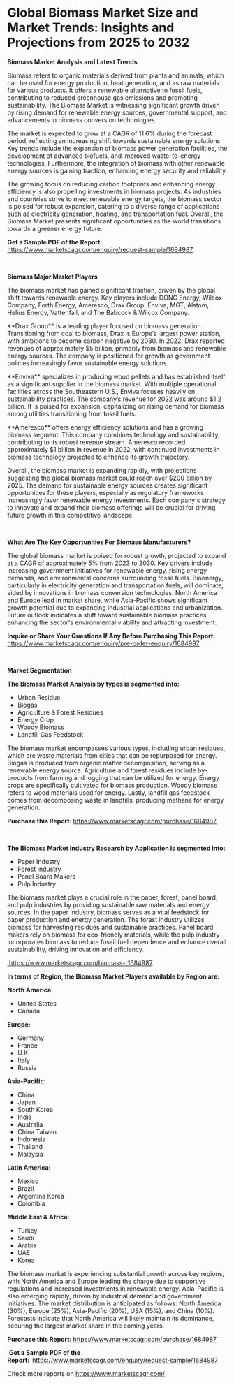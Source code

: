<p><h1>Global Biomass Market Size and Market Trends: Insights and Projections from 2025 to 2032</h1></p><p><strong>Biomass Market Analysis and Latest Trends</strong></p>
<p><p>Biomass refers to organic materials derived from plants and animals, which can be used for energy production, heat generation, and as raw materials for various products. It offers a renewable alternative to fossil fuels, contributing to reduced greenhouse gas emissions and promoting sustainability. The Biomass Market is witnessing significant growth driven by rising demand for renewable energy sources, governmental support, and advancements in biomass conversion technologies.</p><p>The market is expected to grow at a CAGR of 11.6% during the forecast period, reflecting an increasing shift towards sustainable energy solutions. Key trends include the expansion of biomass power generation facilities, the development of advanced biofuels, and improved waste-to-energy technologies. Furthermore, the integration of biomass with other renewable energy sources is gaining traction, enhancing energy security and reliability. </p><p>The growing focus on reducing carbon footprints and enhancing energy efficiency is also propelling investments in biomass projects. As industries and countries strive to meet renewable energy targets, the biomass sector is poised for robust expansion, catering to a diverse range of applications such as electricity generation, heating, and transportation fuel. Overall, the Biomass Market presents significant opportunities as the world transitions towards a greener energy future.</p></p>
<p><strong>Get a Sample PDF of the Report:&nbsp;</strong> <a href="https://www.marketscagr.com/enquiry/request-sample/1684987?utm_campaign=3541&utm_medium=2&utm_source=Github&utm_content=ia&utm_term=26032025&utm_id=biomass">https://www.marketscagr.com/enquiry/request-sample/1684987</a></p>
<p>&nbsp;</p>
<p><strong>Biomass Major Market Players</strong></p>
<p><p>The biomass market has gained significant traction, driven by the global shift towards renewable energy. Key players include DONG Energy, Wilcox Company, Forth Energy, Ameresco, Drax Group, Enviva, MGT, Alstom, Helius Energy, Vattenfall, and The Babcock & Wilcox Company.</p><p>**Drax Group** is a leading player focused on biomass generation. Transitioning from coal to biomass, Drax is Europe’s largest power station, with ambitions to become carbon negative by 2030. In 2022, Drax reported revenues of approximately $5 billion, primarily from biomass and renewable energy sources. The company is positioned for growth as government policies increasingly favor sustainable energy solutions.</p><p>**Enviva** specializes in producing wood pellets and has established itself as a significant supplier in the biomass market. With multiple operational facilities across the Southeastern U.S., Enviva focuses heavily on sustainability practices. The company’s revenue for 2022 was around $1.2 billion. It is poised for expansion, capitalizing on rising demand for biomass among utilities transitioning from fossil fuels.</p><p>**Ameresco** offers energy efficiency solutions and has a growing biomass segment. This company combines technology and sustainability, contributing to its robust revenue stream. Ameresco recorded approximately $1 billion in revenue in 2022, with continued investments in biomass technology projected to enhance its growth trajectory.</p><p>Overall, the biomass market is expanding rapidly, with projections suggesting the global biomass market could reach over $200 billion by 2025. The demand for sustainable energy sources creates significant opportunities for these players, especially as regulatory frameworks increasingly favor renewable energy investments. Each company's strategy to innovate and expand their biomass offerings will be crucial for driving future growth in this competitive landscape.</p></p>
<p>&nbsp;</p>
<p><strong>What Are The Key Opportunities For Biomass Manufacturers?</strong></p>
<p><p>The global biomass market is poised for robust growth, projected to expand at a CAGR of approximately 5% from 2023 to 2030. Key drivers include increasing government initiatives for renewable energy, rising energy demands, and environmental concerns surrounding fossil fuels. Bioenergy, particularly in electricity generation and transportation fuels, will dominate, aided by innovations in biomass conversion technologies. North America and Europe lead in market share, while Asia-Pacific shows significant growth potential due to expanding industrial applications and urbanization. Future outlook indicates a shift toward sustainable biomass practices, enhancing the sector's environmental viability and attracting investment.</p></p>
<p><strong>Inquire or Share Your Questions If Any Before Purchasing This Report:</strong> <a href="https://www.marketscagr.com/enquiry/pre-order-enquiry/1684987?utm_campaign=3541&utm_medium=2&utm_source=Github&utm_content=ia&utm_term=26032025&utm_id=biomass">https://www.marketscagr.com/enquiry/pre-order-enquiry/1684987</a></p>
<p>&nbsp;</p>
<p><strong>Market Segmentation</strong></p>
<p><strong>The Biomass Market Analysis by types is segmented into:</strong></p>
<p><ul><li>Urban Residue</li><li>Biogas</li><li>Agriculture & Forest Residues</li><li>Energy Crop</li><li>Woody Biomass</li><li>Landfill Gas Feedstock</li></ul></p>
<p><p>The biomass market encompasses various types, including urban residues, which are waste materials from cities that can be repurposed for energy. Biogas is produced from organic matter decomposition, serving as a renewable energy source. Agriculture and forest residues include by-products from farming and logging that can be utilized for energy. Energy crops are specifically cultivated for biomass production. Woody biomass refers to wood materials used for energy. Lastly, landfill gas feedstock comes from decomposing waste in landfills, producing methane for energy generation.</p></p>
<p><strong>Purchase this Report:&nbsp;</strong><a href="https://www.marketscagr.com/purchase/1684987?utm_campaign=3541&utm_medium=2&utm_source=Github&utm_content=ia&utm_term=26032025&utm_id=biomass">https://www.marketscagr.com/purchase/1684987</a></p>
<p>&nbsp;</p>
<p><strong>The Biomass Market Industry Research by Application is segmented into:</strong></p>
<p><ul><li>Paper Industry</li><li>Forest Industry</li><li>Panel Board Makers</li><li>Pulp Industry</li></ul></p>
<p><p>The biomass market plays a crucial role in the paper, forest, panel board, and pulp industries by providing sustainable raw materials and energy sources. In the paper industry, biomass serves as a vital feedstock for paper production and energy generation. The forest industry utilizes biomass for harvesting residues and sustainable practices. Panel board makers rely on biomass for eco-friendly materials, while the pulp industry incorporates biomass to reduce fossil fuel dependence and enhance overall sustainability, driving innovation and efficiency.</p></p>
<p><a href="https://www.marketscagr.com/biomass-r1684987?utm_campaign=3541&utm_medium=2&utm_source=Github&utm_content=ia&utm_term=26032025&utm_id=biomass">&nbsp;https://www.marketscagr.com/biomass-r1684987</a></p>
<p><strong>In terms of Region, the Biomass Market Players available by Region are:</strong></p>
<p>
    <p> <strong> North America: </strong>
        <ul>
            <li>United States</li>
            <li>Canada</li>
        </ul>
        </p> 
    <p> <strong> Europe: </strong>
        <ul>
            <li>Germany</li>
            <li>France</li>
            <li>U.K.</li>
            <li>Italy</li>
            <li>Russia</li>
        </ul>
        </p> 
    <p> <strong> Asia-Pacific: </strong>
        <ul>
            <li>China</li>
            <li>Japan</li>
            <li>South Korea</li>
            <li>India</li>
            <li>Australia</li>
            <li>China Taiwan</li>
            <li>Indonesia</li>
            <li>Thailand</li>
            <li>Malaysia</li>
        </ul>
        </p> 
    <p> <strong> Latin America: </strong>
        <ul>
            <li>Mexico</li>
            <li>Brazil</li>
            <li>Argentina Korea</li>
            <li>Colombia</li>
        </ul>
        </p> 
    <p> <strong> Middle East & Africa: </strong>
        <ul>
            <li>Turkey</li>
            <li>Saudi</li>
            <li>Arabia</li>
            <li>UAE</li>
            <li>Korea</li>
        </ul>
    </p>
    </p>
<p><p>The biomass market is experiencing substantial growth across key regions, with North America and Europe leading the charge due to supportive regulations and increased investments in renewable energy. Asia-Pacific is also emerging rapidly, driven by industrial demand and government initiatives. The market distribution is anticipated as follows: North America (30%), Europe (25%), Asia-Pacific (20%), USA (15%), and China (10%). Forecasts indicate that North America will likely maintain its dominance, securing the largest market share in the coming years.</p></p>
<p><strong>Purchase this Report: </strong><a href="https://www.marketscagr.com/purchase/1684987?utm_campaign=3541&utm_medium=2&utm_source=Github&utm_content=ia&utm_term=26032025&utm_id=biomass">https://www.marketscagr.com/purchase/1684987</a></p>
<p>&nbsp;<strong>Get a Sample PDF of the Report:&nbsp;&nbsp;</strong><a href="https://www.marketscagr.com/enquiry/request-sample/1684987?utm_campaign=3541&utm_medium=2&utm_source=Github&utm_content=ia&utm_term=26032025&utm_id=biomass">https://www.marketscagr.com/enquiry/request-sample/1684987</a></p>
<p><strong></strong></p>
<p>Check more reports on <a href="https://www.marketscagr.com/?utm_campaign=3541&utm_medium=2&utm_source=Github&utm_content=ia&utm_term=26032025&utm_id=biomass">https://www.marketscagr.com/</a></p>